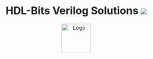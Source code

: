<center><h1>HDL-Bits Verilog Solutions  <img src="https://visitor-badge.glitch.me/badge?page_id=Adrofier.HDLBits-Verilog-Solutions"></h1></center>
<p align="center">
  <a href="https://hdlbits.01xz.net/wiki/Main_Page">
    <img src="https://hdlbits.01xz.net/images/logo270.png" alt="Logo" width="80" height="80">
  </a> 
</p>

